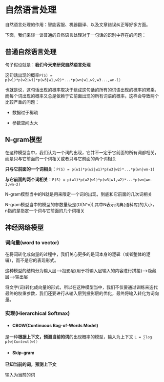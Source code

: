 # 自然语言处理

自然语言处理的作用：智能客服、机器翻译、以及文章错误纠正等好多方面。

下面，我们来谈一谈普通的自然语言处理对于一句话的识别中存在的问题：

## 普通自然语言处理

句子假设就是：**我们今天来研究自然语言处理**

这句话出现的概率`P(S) = p(w1)*p(w2|w1)*p(w3|w1,w2)*...*p(wn|w1,w2,w3...,wn-1)`

也就是说，这句话出现的概率取决于组成这句话的所有的词语出现的概率的累乘，而每个词出现的概率又总是依赖于它前面出现的所有词语的概率，这样会导致两个比较严重的问题：

* 数据过于稀疏

* 参数空间太大

## N-gram模型

在这种模型当中，我们认为一个词的出现，它并不一定于它前面的所有词都相关，而是只与它前面的一个词相关或者只与它前面的两个词相关

**只与它前面的一个词相关**：`P(S) = p(w1)*p(w2|w1)*p(w3|w2)*...*p(wn|wn-1)`

**与它前面的两个词相关**：`P(S) = p(w1)*p(w2|w1)*p(w3|w1,w2)*...*p(wn|wn-1,wn-2)`

N-gram模型当中的N就是用来限定一个词的出现，到底和它前面的几次词相关

N-gram模型当中的模型的参数量级是(O(N^n)),其中N表示词典(语料库)的大小，n指的是指定一个词与它前面的几个词相关


## 神经网络模型

### 词向量(word to vector)

在将词转化成向量的过程中，我们关心更多的是词本身的逻辑（或者整体的逻辑），而不是它的表现形式。

这种模型的结构分为输入层-->投影层(用于将输入层输入的内容进行拼接)-->隐藏层-->输出层

将文字(词)转化成向量的形式，所以在这种模型当中，我们不仅要通过训练来迭代最终的权重参数，我们还要进行从输入层到投影层的优化，最终将输入转化为词向量。

### 实现(Hierarchical Softmax)

* #### **CBOW(Continuous Bag-of-Words Model)**

是一种**根据上下文，预测当前的词**的出现概率的模型，输入为上下文
`L = ∑log p(w|Context(w))`

* #### **Skip-gram**

**已知当前的词，预测上下文**

输入为当前的词
